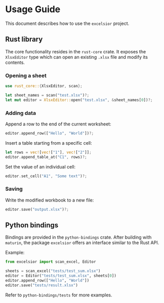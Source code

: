 # Usage Guide

This document describes how to use the `excelsior` project.

## Rust library

The core functionality resides in the `rust-core` crate. It exposes the
`XlsxEditor` type which can open an existing `.xlsx` file and modify its
contents.

### Opening a sheet
```rust
use rust_core::{XlsxEditor, scan};

let sheet_names = scan("test.xlsx")?;
let mut editor = XlsxEditor::open("test.xlsx", &sheet_names[0])?;
```

### Adding data
Append a row to the end of the current worksheet:
```rust
editor.append_row(["Hello", "World"])?;
```

Insert a table starting from a specific cell:
```rust
let rows = vec![vec!["1"], vec!["2"]];
editor.append_table_at("C1", rows)?;
```

Set the value of an individual cell:
```rust
editor.set_cell("A1", "Some text")?;
```

### Saving
Write the modified workbook to a new file:
```rust
editor.save("output.xlsx")?;
```

## Python bindings

Bindings are provided in the `python-bindings` crate. After building with
`maturin`, the package `excelsior` offers an interface similar to the
Rust API.

Example:
```python
from excelsior import scan_excel, Editor

sheets = scan_excel("tests/test_sum.xlsx")
editor = Editor("tests/test_sum.xlsx", sheets[0])
editor.append_row(["Hello", "World"])
editor.save("tests/result.xlsx")
```

Refer to `python-bindings/tests` for more examples.
